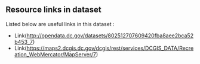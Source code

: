 ## Resource links in dataset 

Listed below are useful links in this dataset : 

* Link(http://opendata.dc.gov/datasets/802512707609420fba8aee2bca52b453_7)
* Link(https://maps2.dcgis.dc.gov/dcgis/rest/services/DCGIS_DATA/Recreation_WebMercator/MapServer/7)
